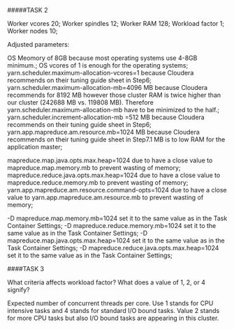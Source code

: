 #####TASK 2

Worker vcores	20;
Worker spindles	12;
Worker RAM	128;
Workload factor	1;
Worker nodes	10;

Adjusted parameters:

OS	Meomory of 8GB because most operating systems use 4-8GB minimum.;
OS vcores of 1 is enough for the operating systems;
yarn.scheduler.maximum-allocation-vcores=1 because Cloudera recommends on their tuning guide sheet in Step6;
yarn.scheduler.maximum-allocation-mb=4096 MB because Cloudera recommends for 8192 MB however those cluster RAM is twice higher than our cluster (242688 MB vs. 119808 MB).
Therefore yarn.scheduler.maximum-allocation-mb have to be minimized to the half.;
yarn.scheduler.increment-allocation-mb =512 MB because Cloudera recommends on their tuning guide sheet in Step6;
yarn.app.mapreduce.am.resource.mb=1024 MB because Cloudera recommends on their tuning guide sheet in Step7.1 MB is to low RAM for the application master;

mapreduce.map.java.opts.max.heap=1024 due to have a close value to mapreduce.map.memory.mb to prevent wasting of memory;
mapreduce.reduce.java.opts.max.heap=1024 due to have a close value to mapreduce.reduce.memory.mb to prevent wasting of memory;
yarn.app.mapreduce.am.resource.command-opts=1024 due to have a close value to yarn.app.mapreduce.am.resource.mb to prevent wasting of memory;

-D mapreduce.map.memory.mb=1024 set it to the same value as in the Task Container Settings;
-D mapreduce.reduce.memory.mb=1024 set it to the same value as in the Task Container Settings;
-D mapreduce.map.java.opts.max.heap=1024 set it to the same value as in the Task Container Settings;
-D mapreduce.reduce.java.opts.max.heap=1024 set it to the same value as in the Task Container Settings;

 
 
####TASK 3

What criteria affects workload factor? What does a value of 1, 2, or 4 signify?

Expected number of concurrent threads per core.  Use 1 stands for CPU intensive tasks and 4 stands for standard I/O bound tasks. Value 2 stands for more CPU tasks but also I/O bound tasks are appearing in this cluster.



